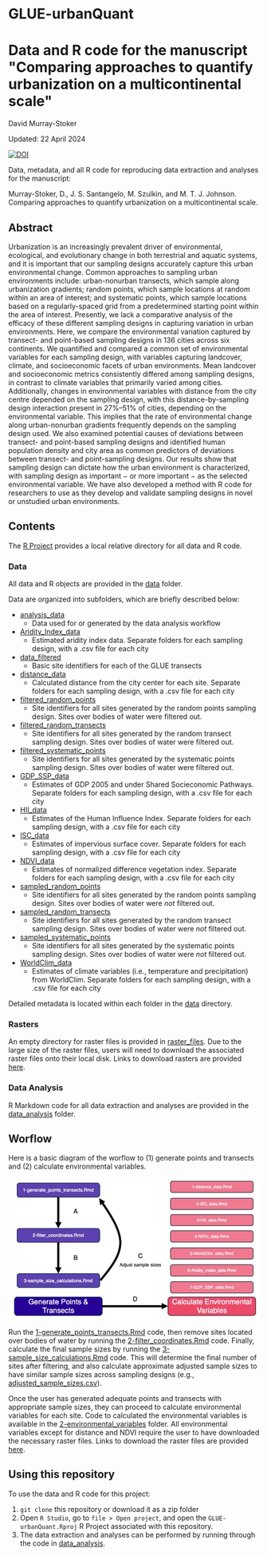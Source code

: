 # GLUE-urbanQuant

Data and R code for the manuscript "Comparing approaches to quantify urbanization on a multicontinental scale"
================
David Murray-Stoker

Updated: 22 April 2024

[![DOI](https://zenodo.org/badge/DOI/10.5281/zenodo.11038230.svg)](https://doi.org/10.5281/zenodo.11038230)

Data, metadata, and all R code for reproducing data extraction and analyses for the manuscript:

Murray-Stoker, D., J. S. Santangelo, M. Szulkin, and M. T. J. Johnson. Comparing approaches to quantify urbanization on a multicontinental scale.



## Abstract

Urbanization is an increasingly prevalent driver of environmental, ecological, and evolutionary change in both terrestrial and aquatic systems, and it is important that our sampling designs accurately capture this urban environmental change. Common approaches to sampling urban environments include: urban-nonurban transects, which sample along urbanization gradients; random points, which sample locations at random within an area of interest; and systematic points, which sample locations based on a regularly-spaced grid from a predetermined starting point within the area of interest. Presently, we lack a comparative analysis of the efficacy of these different sampling designs in capturing variation in urban environments. Here, we compare the environmental variation captured by transect- and point-based sampling designs in 136 cities across six continents. We quantified and compared a common set of environmental variables for each sampling design, with variables capturing landcover, climate, and socioeconomic facets of urban environments. Mean landcover and socioeconomic metrics consistently differed among sampling designs, in contrast to climate variables that primarily varied among cities. Additionally, changes in environmental variables with distance from the city centre depended on the sampling design, with this distance-by-sampling design interaction present in 27%–51% of cities, depending on the environmental variable. This implies that the rate of environmental change along urban-nonurban gradients frequently depends on the sampling design used. We also examined potential causes of deviations between transect- and point-based sampling designs and identified human population density and city area as common predictors of deviations between transect- and point-sampling designs. Our results show that sampling design can dictate how the urban environment is characterized, with sampling design as important − or more important − as the selected environmental variable. We have also developed a method with R code for researchers to use as they develop and validate sampling designs in novel or unstudied urban environments.


## Contents

The [R Project](https://github.com/dmurraystoker/GLUE-urbanQuant/blob/main/GLUE-urbanQuant.Rproj) provides a local relative directory for all data and R code.


### Data

All data and R objects are provided in the [data](https://github.com/dmurraystoker/GLUE-urbanQuant/tree/main/data) folder.

Data are organized into subfolders, which are briefly described below:

* [analysis_data](https://github.com/dmurraystoker/GLUE-urbanQuant/tree/main/data/analysis_data)
  - Data used for or generated by the data analysis workflow
* [Aridity_Index_data](https://github.com/dmurraystoker/GLUE-urbanQuant/tree/main/data/Aridity_Index_data)
  - Estimated aridity index data. Separate folders for each sampling design, with a .csv file for each city
* [data_filtered]()
  - Basic site identifiers for each of the GLUE transects
* [distance_data](https://github.com/dmurraystoker/GLUE-urbanQuant/tree/main/data/data_filtered)
  - Calculated distance from the city center for each site. Separate folders for each sampling design, with a .csv file for each city
* [filtered_random_points](https://github.com/dmurraystoker/GLUE-urbanQuant/tree/main/data/filtered_random_points)
  - Site identifiers for all sites generated by the random points sampling design. Sites over bodies of water were filtered out.
* [filtered_random_transects](https://github.com/dmurraystoker/GLUE-urbanQuant/tree/main/data/filtered_random_transects)
  - Site identifiers for all sites generated by the random transect sampling design. Sites over bodies of water were filtered out.
* [filtered_systematic_points](https://github.com/dmurraystoker/GLUE-urbanQuant/tree/main/data/filtered_systematic_points)
  - Site identifiers for all sites generated by the systematic points sampling design. Sites over bodies of water were filtered out.
* [GDP_SSP_data](https://github.com/dmurraystoker/GLUE-urbanQuant/tree/main/data/GDP_SSP_data)
  - Estimates of GDP 2005 and under Shared Socieconomic Pathways. Separate folders for each sampling design, with a .csv file for each city
* [HII_data](https://github.com/dmurraystoker/GLUE-urbanQuant/tree/main/data/HII_data)
  - Estimates of the Human Influence Index. Separate folders for each sampling design, with a .csv file for each city
* [ISC_data](https://github.com/dmurraystoker/GLUE-urbanQuant/tree/main/data/ISC_data)
  - Estimates of impervious surface cover. Separate folders for each sampling design, with a .csv file for each city
* [NDVI_data](https://github.com/dmurraystoker/GLUE-urbanQuant/tree/main/data/NDVI_data)
  - Estimates of normalized difference vegetation index. Separate folders for each sampling design, with a .csv file for each city
* [sampled_random_points](https://github.com/dmurraystoker/GLUE-urbanQuant/tree/main/data/sampled_random_points)
  - Site identifiers for all sites generated by the random points sampling design. Sites over bodies of water were *not* filtered out.
* [sampled_random_transects](https://github.com/dmurraystoker/GLUE-urbanQuant/tree/main/data/sampled_random_transects)
  - Site identifiers for all sites generated by the random transect sampling design. Sites over bodies of water were *not* filtered out.
* [sampled_systematic_points](https://github.com/dmurraystoker/GLUE-urbanQuant/tree/main/data/sampled_random_points)
  - Site identifiers for all sites generated by the systematic points sampling design. Sites over bodies of water were *not* filtered out.
* [WorldClim_data](https://github.com/dmurraystoker/GLUE-urbanQuant/tree/main/data/WorldClim_data)
  - Estimates of climate variables (i.e., temperature and precipitation) from WorldClim. Separate folders for each sampling design, with a .csv file for each city

Detailed metadata is located within each folder in the [data](https://github.com/dmurraystoker/GLUE-urbanQuant/tree/main/data) directory.


### Rasters

An empty directory for raster files is provided in [raster_files](https://github.com/dmurraystoker/GLUE-urbanQuant/tree/main/raster_files). Due to the large size of the raster files, users will need to download the associated raster files onto their local disk. Links to download rasters are provided [here](https://github.com/dmurraystoker/GLUE-urbanQuant/blob/main/raster_files/0_raster_file_links.md).


### Data Analysis

R Markdown code for all data extraction and analyses are provided in the [data_analysis](https://github.com/dmurraystoker/GLUE-urbanQuant/tree/main/data_analysis) folder.


## Worflow

Here is a basic diagram of the worflow to (1) generate points and transects and (2) calculate environmental variables.

![](https://github.com/dmurraystoker/GLUE-urbanQuant/blob/main/urbanQuant_workflow.jpg)

Run the [1-generate_points_transects.Rmd](https://github.com/dmurraystoker/GLUE-urbanQuant/blob/main/data_analysis/1-points_transects/1-generate_points_transects.Rmd) code, then remove sites located over bodies of water by running the [2-filter_coordinates.Rmd](https://github.com/dmurraystoker/GLUE-urbanQuant/blob/main/data_analysis/1-points_transects/2-filter_coordinates.Rmd) code. Finally, calculate the final sample sizes by running the [3-sample_size_calculations.Rmd](https://github.com/dmurraystoker/GLUE-urbanQuant/blob/main/data_analysis/1-points_transects/3-sample_size_calculations.Rmd) code. This will determine the final number of sites after filtering, and also calculate approximate adjusted sample sizes to have similar sample sizes across sampling designs (e.g., [adjusted_sample_sizes.csv](https://github.com/dmurraystoker/GLUE-urbanQuant/blob/main/data/adjusted_sample_sizes.csv)).

Once the user has generated adequate points and transects with appropriate sample sizes, they can proceed to calculate environmental variables for each site. Code to calculated the environmental variables is available in the [2-environmental_variables](https://github.com/dmurraystoker/GLUE-urbanQuant/tree/main/data_analysis/2-environmental_variables) folder. All environmental variables except for distance and NDVI require the user to have downloaded the necessary raster files. Links to download the raster files are provided [here](https://github.com/dmurraystoker/GLUE-urbanQuant/blob/main/raster_files/0_raster_file_links.md).


## Using this repository

To use the data and R code for this project:

1. `git clone` this repository or download it as a zip folder
2. Open `R Studio`, go to `file > Open project`, and open the `GLUE-urbanQuant.Rproj`
R Project associated with this repository.
3. The data extraction and analyses can be performed by running through the code in [data_analysis](https://github.com/dmurraystoker/GLUE-urbanQuant/tree/main/data_analysis).
